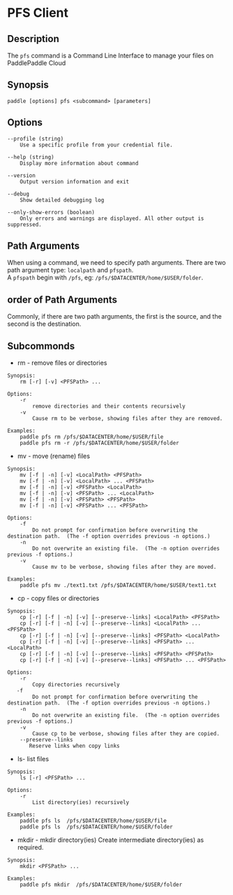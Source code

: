 # PFS Client

## Description
The `pfs` command is a Command Line Interface to manage your files on PaddlePaddle Cloud

## Synopsis
```
paddle [options] pfs <subcommand> [parameters]
```

## Options
```
--profile (string)
	Use a specific profile from your credential file.

--help (string)
	Display more information about command

--version
	Output version information and exit

--debug
	Show detailed debugging log	
	
--only-show-errors (boolean) 
	Only errors and warnings are displayed. All other output is suppressed.
```

## Path Arguments
When using a command, we need to specify path arguments. There are two path argument type: `localpath` and `pfspath`.  
A `pfspath` begin with `/pfs`, eg: `/pfs/$DATACENTER/home/$USER/folder`.

## order of Path Arguments
Commonly, if there are two path arguments, the first is the source, and the second is the destination.

## Subcommonds
- rm - remove files or directories

```
Synopsis:
	rm [-r] [-v] <PFSPath> ...

Options:
	-r 
		remove directories and their contents recursively 
	-v      
		Cause rm to be verbose, showing files after they are removed.
	
Examples:
	paddle pfs rm /pfs/$DATACENTER/home/$USER/file
	paddle pfs rm -r /pfs/$DATACENTER/home/$USER/folder
```
- mv - move (rename) files

```
Synopsis:
	mv [-f | -n] [-v] <LocalPath> <PFSPath>
	mv [-f | -n] [-v] <LocalPath> ... <PFSPath>
	mv [-f | -n] [-v] <PFSPath> <LocalPath> 
	mv [-f | -n] [-v] <PFSPath> ... <LocalPath> 
	mv [-f | -n] [-v] <PFSPath> <PFSPath> 
	mv [-f | -n] [-v] <PFSPath> ... <PFSPath> 
	
Options:
	-f      
		Do not prompt for confirmation before overwriting the destination path.  (The -f option overrides previous -n options.)
	-n      
		Do not overwrite an existing file.  (The -n option overrides previous -f options.)
	-v      
		Cause mv to be verbose, showing files after they are moved.
		
Examples:
	paddle pfs mv ./text1.txt /pfs/$DATACENTER/home/$USER/text1.txt
```
- cp - copy files or directories

```
Synopsis:
	cp [-r] [-f | -n] [-v] [--preserve--links] <LocalPath> <PFSPath>
	cp [-r] [-f | -n] [-v] [--preserve--links] <LocalPath> ... <PFSPath>
	cp [-r] [-f | -n] [-v] [--preserve--links] <PFSPath> <LocalPath> 
	cp [-r] [-f | -n] [-v] [--preserve--links] <PFSPath> ... <LocalPath>
	cp [-r] [-f | -n] [-v] [--preserve--links] <PFSPath> <PFSPath> 
	cp [-r] [-f | -n] [-v] [--preserve--links] <PFSPath> ... <PFSPath>

Options:
	-r
   		Copy directories recursively
   -f      
		Do not prompt for confirmation before overwriting the destination path.  (The -f option overrides previous -n options.)
	-n      
		Do not overwrite an existing file.  (The -n option overrides previous -f options.)
	-v      
		Cause cp to be verbose, showing files after they are copied.
	--preserve--links
	   Reserve links when copy links
```
- ls- list files

```
Synopsis:
	ls [-r] <PFSPath> ...
	
Options:
	-r
   		List directory(ies) recursively

Examples:
	paddle pfs ls  /pfs/$DATACENTER/home/$USER/file
	paddle pfs ls  /pfs/$DATACENTER/home/$USER/folder
```

- mkdir - mkdir directory(ies)
Create intermediate directory(ies) as required.

```
Synopsis:
	mkdir <PFSPath> ...

Examples:
	paddle pfs mkdir  /pfs/$DATACENTER/home/$USER/folder
```
